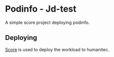 # Podinfo - Jd-test

A simple score project deploying podinfo.

## Deploying

[Score](https://score.dev/) is used to deploy the workload to humanitec.
